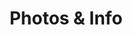 ---
page_icon: photos-info
page_id: photos-info
page_stylesheet: photos-info
title: Photos & Info
_fieldset: photos-info
_template: photos-info
background_color: '#D9D9D9'
photos_title: Photos
information_title: Files
downloads:
  -
    photo_download: '{{ _site_root }}assets/img/downloads/Timothy McAllister - 1.jpg'
  -
    photo_download: '{{ _site_root }}assets/img/downloads/Timothy McAllister - 2.jpg'
  -
    photo_download: '{{ _site_root }}assets/img/downloads/Timothy McAllister - 3.jpg'
  -
    photo_download: '{{ _site_root }}assets/img/downloads/Timothy McAllister - 4.jpg'
---